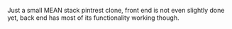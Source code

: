 Just a small MEAN stack pintrest clone, front end is not even slightly done yet, back end has most of its functionality working though.
